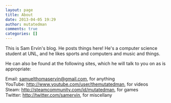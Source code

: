 ```yaml
---
layout: page
title: About
date: 2013-04-05 19:29
author: mutatedman
comments: true
categories: []
---
```

This is Sam Ervin's blog. He posts things here! He's a computer science student at UNL, and he likes sports and computers and music and things.

He can also be found at the following sites, which he will talk to you on as is appropriate:

Email: <a href="mailto:samuelthomaservin@gmail.com">samuelthomaservin@gmail.com</a>, for anything
YouTube: <a href="http://www.youtube.com/user/themutatedman">http://www.youtube.com/user/themutatedman</a>, for videos
Steam: <a href="http://steamcommunity.com/id/mutatedman">http://steamcommunity.com/id/mutatedman</a>, for games
Twitter: <a href="http://twitter.com/samervin">http://twitter.com/samervin</a>, for miscellany
